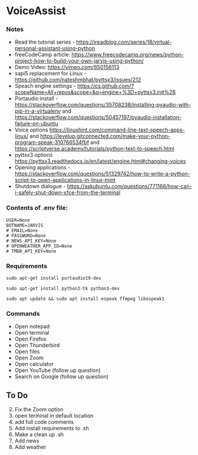 # VoiceAssist

### Notes 

- Read the tutorial series - https://ireadblog.com/series/18/virtual-personal-assistant-using-python
- freeCodeCamp article: https://www.freecodecamp.org/news/python-project-how-to-build-your-own-jarvis-using-python/
- Demo Video: https://vimeo.com/650156113
- sapi5 replacement for Linux - https://github.com/nateshmbhat/pyttsx3/issues/212
- Speach engine settings - https://cs.github.com/?scopeName=All+repos&scope=&q=engine+%3D+pyttsx3.init%28
- Portaudio install - https://stackoverflow.com/questions/35708238/installing-pyaudio-with-pip-in-a-virtualenv and https://stackoverflow.com/questions/50457197/pyaudio-installation-failure-on-ubuntu
- Voice options https://linuxhint.com/command-line-text-speech-apps-linux/ and https://levelup.gitconnected.com/make-your-python-program-speak-310766534fbf and https://scriptverse.academy/tutorials/python-text-to-speech.html
- pyttsx3 options https://pyttsx3.readthedocs.io/en/latest/engine.html#changing-voices
- Opening applications - https://stackoverflow.com/questions/51329742/how-to-write-a-python-script-to-open-applications-in-linux-mint
- Shutdown dialogue - https://askubuntu.com/questions/771166/how-can-i-safely-shut-down-xfce-from-the-terminal

### Contents of .env file:

```
USER=None
BOTNAME=JARVIS
# EMAIL=None
# PASSWORD=None
# NEWS_API_KEY=None
# OPENWEATHER_APP_ID=None
# TMDB_API_KEY=None
```

### Requirements

```sudo apt-get install portaudio19-dev```

```sudo apt-get install python3-tk python3-dev```

```sudo apt update && sudo apt install espeak ffmpeg libespeak1```

### Commands

- Open notepad
- Open terminal
- Open Firefox
- Open Thunderbird
- Open files
- Open Zoom
- Open calculator
- Open YouTube (follow up question)
- Search on Google (follow up question)

## To Do

2. Fix the Zoom option
3. open terminal in default location
6. add full code comments
7. Add install requirements to .sh
8. Make a clean up .sh
9. Add news
10. Add weather
